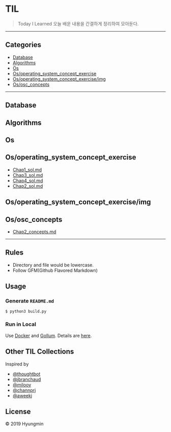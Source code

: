 
# TIL
> Today I Learned
오늘 배운 내용을 간결하게 정리하여 모아둔다.
---
## Categories
* [Database](#database)
* [Algorithms](#algorithms)
* [Os](#os)
* [Os/operating_system_concept_exercise](#os/operating_system_concept_exercise)
* [Os/operating_system_concept_exercise/img](#os/operating_system_concept_exercise/img)
* [Os/osc_concepts](#os/osc_concepts)

---

## Database

## Algorithms

## Os

## Os/operating_system_concept_exercise
* [Chap1_sol.md](os/operating_system_concept_exercise/chap1_sol.md)
* [Chap3_sol.md](os/operating_system_concept_exercise/chap3_sol.md)
* [Chap4_sol.md](os/operating_system_concept_exercise/chap4_sol.md)
* [Chap2_sol.md](os/operating_system_concept_exercise/chap2_sol.md)

## Os/operating_system_concept_exercise/img

## Os/osc_concepts
* [Chap2_concepts.md](os/osc_concepts/chap2_concepts.md)

---
## Rules
* Directory and file would be lowercase.
* Follow GFM(Github Flavored Markdown)
## Usage
### Generate `README.md`
```
$ python3 build.py
```
### Run in Local
Use [Docker](https://www.docker.com) and [Gollum](https://github.com/gollum/gollum). Details are [here](https://github.com/AWEEKJ/TIL/blob/master/docker/gollum-via-docker.md).
## Other TIL Collections
Inspired by
* [@thoughtbot](https://github.com/thoughtbot/til)
* [@jbranchaud](https://github.com/jbranchaud/til)
* [@milooy](https://github.com/milooy/TIL)
* [@channprj](https://github.com/channprj/TIL)
* [@aweekj](https://github.com/aweekj/TIL)

## License
© 2019 Hyungmin

